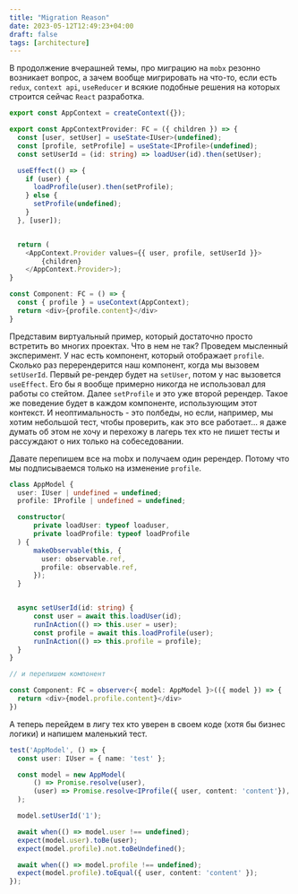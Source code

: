 ```yaml
---
title: "Migration Reason"
date: 2023-05-12T12:49:23+04:00
draft: false
tags: [architecture]
---
```


В продолжение вчерашней темы, про миграцию на `mobx`  резонно возникает вопрос, а зачем вообще мигрировать на что-то, если есть `redux`, `context api`, `useReducer` и всякие подобные решения на которых строится сейчас `React` разработка.

```ts
export const AppContext = createContext({});

export const AppContextProvider: FC = ({ children }) => {
  const [user, setUser] = useState<IUser>(undefined);
  const [profile, setProfile] = useState<IProfile>(undefined);
  const setUserId = (id: string) => loadUser(id).then(setUser);

  useEffect(() => {
    if (user) {
      loadProfile(user).then(setProfile);
    } else {
      setProfile(undefined);
    }
  }, [user]);


  return (
	<AppContext.Provider values={{ user, profile, setUserId }}>
		{children}
	</AppContext.Provider>);
}

const Component: FC = () => {
  const { profile } = useContext(AppContext);
  return <div>{profile.content}</div>
}
```

Представим виртуальный пример, который достаточно просто встретить во многих проектах. Что в нем не так?
Проведем мысленный эксперимент. У нас есть компонент, который отображает `profile`. Сколько раз перерендерится наш компонент, когда мы вызовем  `setUserId`. Первый ре-рендер будет на `setUser`, потом у нас вызовется `useEffect`. Его бы я вообще примерно никогда не использовал для работы со стейтом. Далее  `setProfile` и это уже второй ререндер. Такое же поведение будет в каждом компоненте, использующим этот контекст.
И неоптимальность - это полбеды, но если, например, мы хотим небольшой тест, чтобы проверить, как это все работает... я даже думать об этом не хочу и перехожу в лагерь тех кто не пишет тесты и рассуждают о них только на собеседовании.

Давате перепишем все на mobx и получаем один ререндер. Потому что мы подписываемся только на изменение `profile`.

```ts
class AppModel {
  user: IUser | undefined = undefined;
  profile: IProfile | undefined = undefined;

  constructor(
	  private loadUser: typeof loaduser,
	  private loadProfile: typeof loadProfile
  ) {
	  makeObservable(this, {
	    user: observable.ref,
	    profile: observable.ref,
	  });
  }


  async setUserId(id: string) {
	  const user = await this.loadUser(id);
	  runInAction(() => this.user = user);
	  const profile = await this.loadProfile(user);
	  runInAction(() => this.profile = profile);
  }
}

// и перепишем компонент

const Component: FC = observer<{ model: AppModel }>(({ model }) => {
  return <div>{model.profile.content}</div>
})
```

А теперь перейдем в лигу тех кто уверен в своем коде (хотя бы бизнес логики) и напишем маленький тест.

```ts
test('AppModel', () => {
  const user: IUser = { name: 'test' };

  const model = new AppModel(
	  () => Promise.resolve(user),
	  (user) => Promise.resolve<IProfile({ user, content: 'content'}),
  );

  model.setUserId('1');

  await when(() => model.user !== undefined);
  expect(model.user).toBe(user);
  expect(model.profile).not.toBeUndefined();

  await when(() => model.profile !== undefined);
  expect(model.profile).toEqual({ user, content: 'content' });
});
```

